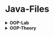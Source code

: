 # Java-Files

<details>
<summary><b>OOP-Lab</b></summary>
</br>
1. Intro, Object, Class, Getter, Setter, Encapsulation  <br>
2. Default Constructor, Parameterized Constructor, Clearing Input Buffer, (Bank Account) <br>
3. Static, Typecasting, toString, (Employee Record, Calculator) <br>
4. Array of Class, Copy constructor (Car Dealership) <br>
5. Array Object, (Flight Booking, BookStore) <br>
6. Inheritance, super keyword <br>  
7. Inheritance, super keyword <br> 
8. Exception Handling, Polymorphism, Dynamic & Static polymorphism, Overloading & Overriding <br>
9. Abstraction, Abstract Class & Method, Interface, Polymorphism <br>
10. Interface <br>
11. Inheritance & Interface <br>
12. ArrayList, Association (Grocery List App)

</details>

<details>
<summary><b>OOP-Theory</b></summary>
</br>
1. Intro, Object, Class  <br>
2. Constructor  <br>
3. Getter, Setter, Encapsulation, (Body Mass Index)  <br>
4. Integer.parseInt, (Even Odd Array)  <br>
5. Inheritance, super keyword  <br>
6. Exception Handling, Try & Catch, int & Integer  <br>
7. <br>
8. Polymorphism, Dynamic & Static polymorphism, Overloading & Overriding <br>
9. Abstraction, Abstract Class & Method <br>
10. Interface, Access Modifier

</details>
